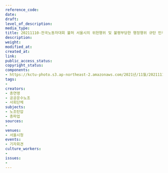 ```yaml
---
reference_code: 
date: 
draft: 
level_of_description: 
media_type: 
title: 20211110-전국노동자대회 불허 서울시의 위헌행위 및 불평부당한 행정행위 규탄 민주노총 기자회견
description: 
weight: 
modified_at: 
created_at: 
link: 
public_access_status: 
copyright_status: 
components:
- https://kctu-photo.s3.ap-northeast-2.amazonaws.com/2021년/11월/20211110-전국노동자대회+불허+서울시의+위헌행위+및+불평부당한+행정행위+규탄+민주노총+기자회견/_1D20159.jpg
tags:
- 
creators:
- 총연맹
- 공공운수노조
- 사회단체
subjects:
- 노조탄압
- 총파업
sources:
- 
venues:
- 서울시청
events:
- 기자회견
culture_workers:
- 
issues:
- 
---
```

